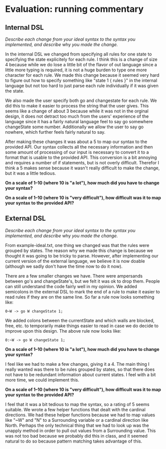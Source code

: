 # Evaluation: running commentary

## Internal DSL

_Describe each change from your ideal syntax to the syntax you implemented, and
describe_ why _you made the change._

In the internal DSL we changed from specifying all rules for one state to specifying
the state explicitely for each rule.  I think this is a change of size 4 because
while we do lose a little bit of the flavor of out language since a little more
typing is required, it is not a huge burden to type one more character for each
rule.  We made this change because it seemed very hard to figure out how to
specify something like "state 1 { rules }" in the internal language but not too
hard to just parse each rule individually if it was given the state.

We also made the user specify both go and changestate for each rule. We did this to
make it easier to process the string that the user gives. This seems like a change
of about 3 because while it was not in the orginal design, it does not detract 
too much from the users' experience of the language since it has a
fairly natural language feel to say go somewhere changeState some number.
Additionally we allow the user to say go nowhere, which further feels fairly
natural to say.

After making these changes it was about a 5 to map our syntax to the provided API.
Our syntax collects all the necessary information and then some amount of processing
of our input is necessary to convert it to a format that is usable to the provided
API.  This conversion is a bit annoying and requires a number of if statements,
but is not overly difficult.  Therefor I think a 5 makes sense because it wasn't
really difficult to make the change, but it was a little tedious.

**On a scale of 1–10 (where 10 is "a lot"), how much did you have to change your syntax?**

**On a scale of 1–10 (where 10 is "very difficult"), how difficult was it to map your syntax to the provided API?**

## External DSL

_Describe each change from your ideal syntax to the syntax you implemented, and
describe_ why _you made the change._

From example-ideal.txt, one thing we changed was that the rules were grouped by states. The reason
why we made this change is because we thought it was going to be tricky to parse. However, after
implementing our current version of the external language, we believe it is now doable (although
we sadly don't have the time now to do it now).

There are a few smaller changes we have. There were ampersands between go's and changeState's,
but we felt it was ok to drop them. People can still understand the code fairly well in my opinion.
We added semicolons in the external DSL to mark the end of a rule to make it easier to read rules
if they are on the same line. So far a rule now looks something like:

`0~W -> go W changeState 1;`

We added colons between the currentState and which walls are blocked, free, etc. to temporarily
make things easier to read in case we do decide to improve upon this design. The above rule
now looks like:

`0:~W -> go W changeState 1;`

**On a scale of 1–10 (where 10 is "a lot"), how much did you have to change your syntax?**

I feel like we had to make a few changes, giving it a 4. The main thing I really wanted was
there to be rules grouped by states, so that there does not have to be redundant information
about current states. I feel with a bit more time, we could implement this.

**On a scale of 1–10 (where 10 is "very difficult"), how difficult was it to map your syntax to the provided API?**

I feel that it was a bit tedious to map the syntax, so a rating of 5 seems suitable. We wrote
a few helper functions that dealt with the cardinal directions. We had these helper functions
because we had to map values like "~W" and "N" to a Surrounding variable or a cardinal direction
like North. Perhaps the only technical thing that we had to look up was the unapply method in
order to pull out values from a Surrounding value. This was not too bad because we probably did
this in class, and it seemed natural to do so because pattern matching takes advantage of this.
